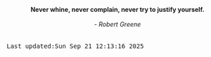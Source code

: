 
<div align="center"><b><span>Never whine, never complain, never try to justify yourself.</span></b><br><br><i> - Robert Greene</i></div>
<br><br><kbd>Last updated:Sun Sep 21 12:13:16 2025</kbd>